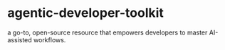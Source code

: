 # agentic-developer-toolkit
a go-to, open-source resource that empowers developers to master AI-assisted workflows. 
